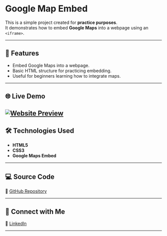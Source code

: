 # Google Map Embed

This is a simple project created for **practice purposes**.  
It demonstrates how to embed **Google Maps** into a webpage using an `<iframe>`.

---

## 🚀 Features
- Embed Google Maps into a webpage.
- Basic HTML structure for practicing embedding.
- Useful for beginners learning how to integrate maps.

---
## 🌐 Live Demo

[![Website Preview](assets/images/scrollify.png)](https://nufail-01.github.io/Scrollify/)
---
## 🛠️ Technologies Used
- **HTML5**
- **CSS3**
- **Google Maps Embed**

---

## 💻 Source Code

🔗 [GitHub Repository](https://github.com/nufail-01/embed-google-map.git)

---

## 🤝 Connect with Me

🔗 [LinkedIn](https://www.linkedin.com/in/nufailshaikh/) 

---
